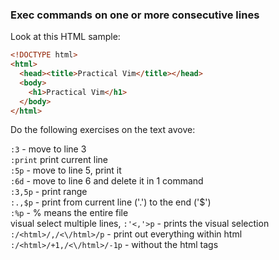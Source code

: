 ### Exec commands on one or more consecutive lines

Look at this HTML sample:

```html
<!DOCTYPE html>
<html>
  <head><title>Practical Vim</title></head>
  <body>
    <h1>Practical Vim</h1>
  </body>
</html>
```

Do the following exercises on the text avove:

`:3` - move to line 3  
`:print` print current line  
`:5p` - move to line 5, print it  
`:6d` - move to line 6 and delete it in 1 command  
`:3,5p` - print range  
`:.,$p` - print from current line ('.') to the end ('$')  
`:%p` - % means the entire file  
visual select multiple lines, `:'<,'>p` - prints the visual selection  
`:/<html>/,/<\/html>/p` - print out everything within html  
`:/<html>/+1,/<\/html>/-1p` - without the html tags  

